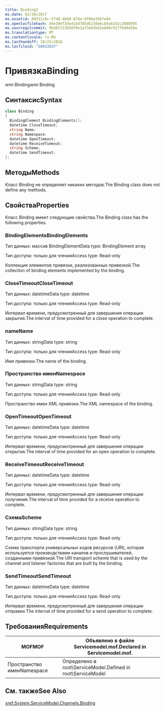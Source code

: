 ```yaml
---
title: Binding2
ms.date: 03/30/2017
ms.assetid: 09511c6c-5749-4bb0-874e-0f0be36bfe04
ms.openlocfilehash: 84e304f3dedcbd785d6238e6cb5eb142c288b995
ms.sourcegitcommit: 9bd8f213b50f0e1a73e03bd1e840c917fbd6d20a
ms.translationtype: MT
ms.contentlocale: ru-RU
ms.lasthandoff: 10/25/2018
ms.locfileid: "50033837"
---
```

# <a name="binding"></a><span data-ttu-id="d1c61-102">Привязка</span><span class="sxs-lookup"><span data-stu-id="d1c61-102">Binding</span></span>
<span data-ttu-id="d1c61-103">wmi Binding</span><span class="sxs-lookup"><span data-stu-id="d1c61-103">wmi Binding</span></span>  
  
## <a name="syntax"></a><span data-ttu-id="d1c61-104">Синтаксис</span><span class="sxs-lookup"><span data-stu-id="d1c61-104">Syntax</span></span>  
  
```csharp
class Binding  
{  
  BindingElement BindingElements[];  
  datetime CloseTimeout;  
  string Name;  
  string Namespace;  
  datetime OpenTimeout;  
  datetime ReceiveTimeout;  
  string Scheme;  
  datetime SendTimeout;  
};  
```  
  
## <a name="methods"></a><span data-ttu-id="d1c61-105">Методы</span><span class="sxs-lookup"><span data-stu-id="d1c61-105">Methods</span></span>  
 <span data-ttu-id="d1c61-106">Класс Binding не определяет никаких методов.</span><span class="sxs-lookup"><span data-stu-id="d1c61-106">The Binding class does not define any methods.</span></span>  
  
## <a name="properties"></a><span data-ttu-id="d1c61-107">Свойства</span><span class="sxs-lookup"><span data-stu-id="d1c61-107">Properties</span></span>  
 <span data-ttu-id="d1c61-108">Класс Binding имеет следующие свойства.</span><span class="sxs-lookup"><span data-stu-id="d1c61-108">The Binding class has the following properties.</span></span>  
  
### <a name="bindingelements"></a><span data-ttu-id="d1c61-109">BindingElements</span><span class="sxs-lookup"><span data-stu-id="d1c61-109">BindingElements</span></span>  
 <span data-ttu-id="d1c61-110">Тип данных: массив BindingElement</span><span class="sxs-lookup"><span data-stu-id="d1c61-110">Data type: BindingElement array</span></span>  
  
 <span data-ttu-id="d1c61-111">Тип доступа: только для чтения</span><span class="sxs-lookup"><span data-stu-id="d1c61-111">Access type: Read-only</span></span>  
  
 <span data-ttu-id="d1c61-112">Коллекция элементов привязки, реализованных привязкой.</span><span class="sxs-lookup"><span data-stu-id="d1c61-112">The collection of binding elements implemented by the binding.</span></span>  
  
### <a name="closetimeout"></a><span data-ttu-id="d1c61-113">CloseTimeout</span><span class="sxs-lookup"><span data-stu-id="d1c61-113">CloseTimeout</span></span>  
 <span data-ttu-id="d1c61-114">Тип данных: datetime</span><span class="sxs-lookup"><span data-stu-id="d1c61-114">Data type: datetime</span></span>  
  
 <span data-ttu-id="d1c61-115">Тип доступа: только для чтения</span><span class="sxs-lookup"><span data-stu-id="d1c61-115">Access type: Read-only</span></span>  
  
 <span data-ttu-id="d1c61-116">Интервал времени, предусмотренный для завершения операции закрытия.</span><span class="sxs-lookup"><span data-stu-id="d1c61-116">The interval of time provided for a close operation to complete.</span></span>  
  
### <a name="name"></a><span data-ttu-id="d1c61-117">name</span><span class="sxs-lookup"><span data-stu-id="d1c61-117">Name</span></span>  
 <span data-ttu-id="d1c61-118">Тип данных: string</span><span class="sxs-lookup"><span data-stu-id="d1c61-118">Data type: string</span></span>  
  
 <span data-ttu-id="d1c61-119">Тип доступа: только для чтения</span><span class="sxs-lookup"><span data-stu-id="d1c61-119">Access type: Read-only</span></span>  
  
 <span data-ttu-id="d1c61-120">Имя привязки.</span><span class="sxs-lookup"><span data-stu-id="d1c61-120">The name of the binding.</span></span>  
  
### <a name="namespace"></a><span data-ttu-id="d1c61-121">Пространство имен</span><span class="sxs-lookup"><span data-stu-id="d1c61-121">Namespace</span></span>  
 <span data-ttu-id="d1c61-122">Тип данных: string</span><span class="sxs-lookup"><span data-stu-id="d1c61-122">Data type: string</span></span>  
  
 <span data-ttu-id="d1c61-123">Тип доступа: только для чтения</span><span class="sxs-lookup"><span data-stu-id="d1c61-123">Access type: Read-only</span></span>  
  
 <span data-ttu-id="d1c61-124">Пространство имен XML привязки.</span><span class="sxs-lookup"><span data-stu-id="d1c61-124">The XML namespace of the binding.</span></span>  
  
### <a name="opentimeout"></a><span data-ttu-id="d1c61-125">OpenTimeout</span><span class="sxs-lookup"><span data-stu-id="d1c61-125">OpenTimeout</span></span>  
 <span data-ttu-id="d1c61-126">Тип данных: datetime</span><span class="sxs-lookup"><span data-stu-id="d1c61-126">Data type: datetime</span></span>  
  
 <span data-ttu-id="d1c61-127">Тип доступа: только для чтения</span><span class="sxs-lookup"><span data-stu-id="d1c61-127">Access type: Read-only</span></span>  
  
 <span data-ttu-id="d1c61-128">Интервал времени, предусмотренный для завершения операции открытия.</span><span class="sxs-lookup"><span data-stu-id="d1c61-128">The interval of time provided for an open operation to complete.</span></span>  
  
### <a name="receivetimeout"></a><span data-ttu-id="d1c61-129">ReceiveTimeout</span><span class="sxs-lookup"><span data-stu-id="d1c61-129">ReceiveTimeout</span></span>  
 <span data-ttu-id="d1c61-130">Тип данных: datetime</span><span class="sxs-lookup"><span data-stu-id="d1c61-130">Data type: datetime</span></span>  
  
 <span data-ttu-id="d1c61-131">Тип доступа: только для чтения</span><span class="sxs-lookup"><span data-stu-id="d1c61-131">Access type: Read-only</span></span>  
  
 <span data-ttu-id="d1c61-132">Интервал времени, предусмотренный для завершения операции получения.</span><span class="sxs-lookup"><span data-stu-id="d1c61-132">The interval of time provided for a receive operation to complete.</span></span>  
  
### <a name="scheme"></a><span data-ttu-id="d1c61-133">Схема</span><span class="sxs-lookup"><span data-stu-id="d1c61-133">Scheme</span></span>  
 <span data-ttu-id="d1c61-134">Тип данных: string</span><span class="sxs-lookup"><span data-stu-id="d1c61-134">Data type: string</span></span>  
  
 <span data-ttu-id="d1c61-135">Тип доступа: только для чтения</span><span class="sxs-lookup"><span data-stu-id="d1c61-135">Access type: Read-only</span></span>  
  
 <span data-ttu-id="d1c61-136">Схема транспорта универсальных кодов ресурсов (URI), которая используется производствами каналов и прослушивателей, созданными привязкой.</span><span class="sxs-lookup"><span data-stu-id="d1c61-136">The URI transport scheme that is used by the channel and listener factories that are built by the binding.</span></span>  
  
### <a name="sendtimeout"></a><span data-ttu-id="d1c61-137">SendTimeout</span><span class="sxs-lookup"><span data-stu-id="d1c61-137">SendTimeout</span></span>  
 <span data-ttu-id="d1c61-138">Тип данных: datetime</span><span class="sxs-lookup"><span data-stu-id="d1c61-138">Data type: datetime</span></span>  
  
 <span data-ttu-id="d1c61-139">Тип доступа: только для чтения</span><span class="sxs-lookup"><span data-stu-id="d1c61-139">Access type: Read-only</span></span>  
  
 <span data-ttu-id="d1c61-140">Интервал времени, предусмотренный для завершения операции отправки.</span><span class="sxs-lookup"><span data-stu-id="d1c61-140">The interval of time provided for a send operation to complete.</span></span>  
  
## <a name="requirements"></a><span data-ttu-id="d1c61-141">Требования</span><span class="sxs-lookup"><span data-stu-id="d1c61-141">Requirements</span></span>  
  
|<span data-ttu-id="d1c61-142">MOF</span><span class="sxs-lookup"><span data-stu-id="d1c61-142">MOF</span></span>|<span data-ttu-id="d1c61-143">Объявлено в файле Servicemodel.mof.</span><span class="sxs-lookup"><span data-stu-id="d1c61-143">Declared in Servicemodel.mof.</span></span>|  
|---------|-----------------------------------|  
|<span data-ttu-id="d1c61-144">Пространство имен</span><span class="sxs-lookup"><span data-stu-id="d1c61-144">Namespace</span></span>|<span data-ttu-id="d1c61-145">Определено в root\ServiceModel.</span><span class="sxs-lookup"><span data-stu-id="d1c61-145">Defined in root\ServiceModel</span></span>|  
  
## <a name="see-also"></a><span data-ttu-id="d1c61-146">См. также</span><span class="sxs-lookup"><span data-stu-id="d1c61-146">See Also</span></span>  
 <xref:System.ServiceModel.Channels.Binding>

